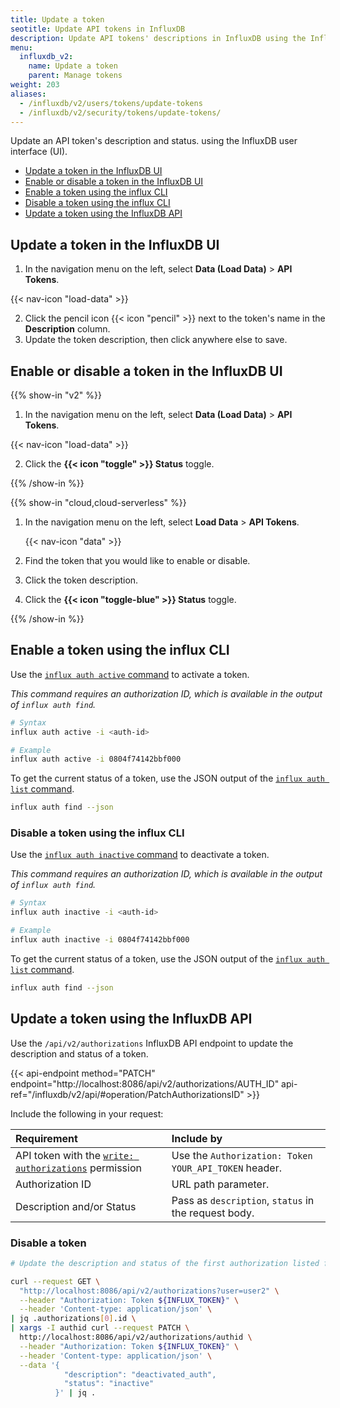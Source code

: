 ```yaml
---
title: Update a token
seotitle: Update API tokens in InfluxDB
description: Update API tokens' descriptions in InfluxDB using the InfluxDB UI.
menu:
  influxdb_v2:
    name: Update a token
    parent: Manage tokens
weight: 203
aliases:
  - /influxdb/v2/users/tokens/update-tokens
  - /influxdb/v2/security/tokens/update-tokens/
---
```


Update an API token's description and status.
using the InfluxDB user interface (UI).

- [Update a token in the InfluxDB UI](#update-a-token-in-the-influxdb-ui)
- [Enable or disable a token in the InfluxDB UI](#enable-or-disable-a-token-in-the-influxdb-ui)
- [Enable a token using the influx CLI](#enable-a-token-using-the-influx-cli)
- [Disable a token using the influx CLI](#disable-a-token-using-the-influx-cli)
- [Update a token using the InfluxDB API](#update-a-token-using-the-influxdb-api)

## Update a token in the InfluxDB UI

1. In the navigation menu on the left, select **Data (Load Data)** > **API Tokens**.

{{< nav-icon "load-data" >}}

2. Click the pencil icon {{< icon "pencil" >}} next to the token's name in the **Description** column.
3. Update the token description, then click anywhere else to save.

## Enable or disable a token in the InfluxDB UI

{{% show-in "v2" %}}

1. In the navigation menu on the left, select **Data (Load Data)** > **API Tokens**.

{{< nav-icon "load-data" >}}

2. Click the **{{< icon "toggle" >}} Status** toggle.

{{% /show-in %}}

{{% show-in "cloud,cloud-serverless" %}}

1. In the navigation menu on the left, select **Load Data** > **API Tokens**.

    {{< nav-icon "data" >}}

2. Find the token that you would like to enable or disable.
3. Click the token description.
4. Click the **{{< icon "toggle-blue" >}} Status** toggle.

{{% /show-in %}}

## Enable a token using the influx CLI

Use the [`influx auth active` command](/influxdb/v2/reference/cli/influx/auth/active)
to activate a token.

_This command requires an authorization ID, which is available in the output of `influx auth find`._

```sh
# Syntax
influx auth active -i <auth-id>

# Example
influx auth active -i 0804f74142bbf000
```
To get the current status of a token, use the JSON output of the [`influx auth list` command](/influxdb/v2/reference/cli/influx/auth/list).

```sh
influx auth find --json
```

### Disable a token using the influx CLI

Use the [`influx auth inactive` command](/influxdb/v2/reference/cli/influx/auth/active)
to deactivate a token.

_This command requires an authorization ID, which is available in the output of `influx auth find`._

```sh
# Syntax
influx auth inactive -i <auth-id>

# Example
influx auth inactive -i 0804f74142bbf000
```

To get the current status of a token, use the JSON output of the [`influx auth list` command](/influxdb/v2/reference/cli/influx/auth/list).

```sh
influx auth find --json
```

## Update a token using the InfluxDB API

Use the `/api/v2/authorizations` InfluxDB API endpoint to update the description and status of a token.

{{< api-endpoint method="PATCH" endpoint="http://localhost:8086/api/v2/authorizations/AUTH_ID" api-ref="/influxdb/v2/api/#operation/PatchAuthorizationsID" >}}

Include the following in your request:

| Requirement          | Include by                                               |
|:-----------          |:----------                                               |
| API token with the [`write: authorizations`](/influxdb/v2/api/#operation/PostAuthorizations) permission  | Use the `Authorization: Token YOUR_API_TOKEN` header. |
| Authorization ID     | URL path parameter.                                      |
| Description and/or Status | Pass as `description`, `status` in the request body.    |

### Disable a token

```sh
# Update the description and status of the first authorization listed for the user.

curl --request GET \
  "http://localhost:8086/api/v2/authorizations?user=user2" \
  --header "Authorization: Token ${INFLUX_TOKEN}" \
  --header 'Content-type: application/json' \
| jq .authorizations[0].id \
| xargs -I authid curl --request PATCH \
  http://localhost:8086/api/v2/authorizations/authid \
  --header "Authorization: Token ${INFLUX_TOKEN}" \
  --header 'Content-type: application/json' \
  --data '{
            "description": "deactivated_auth",
            "status": "inactive"
          }' | jq .
```
